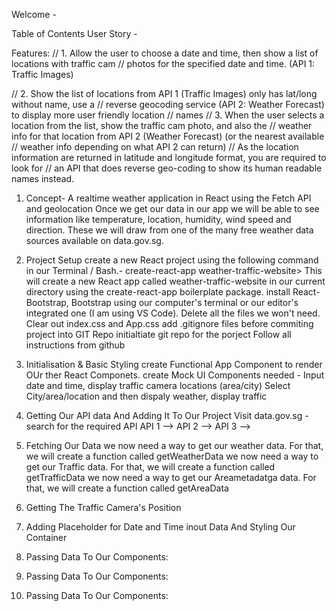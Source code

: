  Welcome -

Table of Contents
User Story -

 Features:
// 1. Allow the user to choose a date and time, then show a list of locations with traffic cam
// photos for the specified date and time. (API 1: Traffic Images)

// 2. Show the list of locations from API 1 (Traffic Images) only has lat/long without name, use a
// reverse geocoding service (API 2: Weather Forecast) to display more user friendly location
// names
// 3. When the user selects a location from the list, show the traffic cam photo, and also the
// weather info for that location from API 2 (Weather Forecast) (or the nearest available
// weather info depending on what API 2 can return)
// As the location information are returned in latitude and longitude format, you are required to look for
// an API that does reverse geo-coding to show its human readable names instead.


1. Concept- A realtime weather application in React using the Fetch API and geolocation
Once we get our data in our app we will be able to see information like temperature, location, humidity, wind speed and direction. These we will draw from one of the many free weather data sources available on data.gov.sg.
 

2. Project Setup
create a new React project using the following command in our Terminal / Bash.-
 create-react-app weather-traffic-website> This will create a new React app called weather-traffic-website  in our current directory using the create-react-app boilerplate package.
 install React-Bootstrap, Bootstrap  using our computer's terminal or our editor's integrated one (I am using VS Code).
 Delete all the files we won't need.
 Clear out index.css and App.css 
 add .gitignore files before commiting project into GIT Repo
 initialtiate git repo for the porject
 Follow all instructions from github


3. Initialisation & Basic Styling
  create Functional  App Component to render OUr ther React Componets. create Mock UI
  Components needed -  Input date and time, display traffic camera locations (area/city)
  Select City/area/location and then  dispaly weather, display traffic 
 
4. Getting Our API data And Adding It To Our Project
   Visit data.gov.sg - search for the required API 
   API 1 -->
   API 2 -->
   API 3 -->

5. Fetching Our Data
we now need a way to get our weather data. For that, we will create a function called getWeatherData
we now need a way to get our Traffic  data. For that, we will create a function called getTrafficData
we now need a way to get our Areametadatga data. For that, we will create a function called getAreaData



6. Getting The Traffic Camera's Position


7. Adding Placeholder for Date and Time inout Data And Styling Our Container

8. Passing Data To Our Components: 
9. Passing Data To Our Components: 
10. Passing Data To Our Components: 
